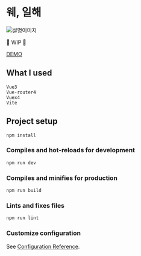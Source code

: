 # 웨, 일해
![설명이미지](https://user-images.githubusercontent.com/66160055/214256892-ff54a462-063a-4897-b9e2-8783df8cdc86.png)


🚧 WIP 🚧

[DEMO](https://hibixby.github.io/WhaleHae/)
## What I used
```
Vue3
Vue-router4
Vuex4
Vite
```

## Project setup
```
npm install
```

### Compiles and hot-reloads for development
```
npm run dev
```

### Compiles and minifies for production
```
npm run build
```

### Lints and fixes files
```
npm run lint
```

### Customize configuration
See [Configuration Reference](https://cli.vuejs.org/config/).
